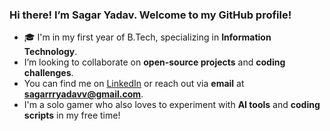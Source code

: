 ### Hi there! I’m Sagar Yadav. Welcome to my GitHub profile!

- 🎓 I'm in my first year of B.Tech, specializing in **Information Technology**.
-  I’m looking to collaborate on **open-source projects** and **coding challenges**.
-  You can find me on [LinkedIn](https://www.linkedin.com/in/sagarryadavav/) or reach out via **email** at **sagarrryadavv@gmail.com**.
-  I'm a solo gamer who also loves to experiment with **AI tools** and **coding scripts** in my free time!

